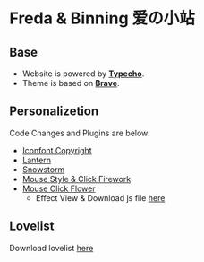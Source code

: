 # Freda & Binning 爱の小站
## Base
* Website is powered by **[Typecho](https://typecho.org/)**.
* Theme is based on **[Brave](https://github.com/zwying0814/Brave)**.
## Personalizetion
Code Changes and Plugins are below: 
* [Iconfont Copyright](https://github.com/Binning42/love/commit/2544069c2cceebd5d6277e36e6341fa24e05ce31)
* [Lantern](https://github.com/Binning42/love/commit/fce41e623e0be84b350077b31f1ce0fc875dd2e2)
* [Snowstorm](https://www.lanzous.com/i8kx6li)
* [Mouse Style & Click Firework](https://gitee.com/HoeXhe/HoerMouse)
* [Mouse Click Flower](https://github.com/Binning42/love/commit/180e039ea42798b5e1f95cd0b249bc77e78a1c67)
    * Effect View & Download js file [here](https://www.iowen.cn/canvas-click-effect-second-edition/)
## Lovelist
Download lovelist [here](https://love.yyhua.me:520/lovelist.md)